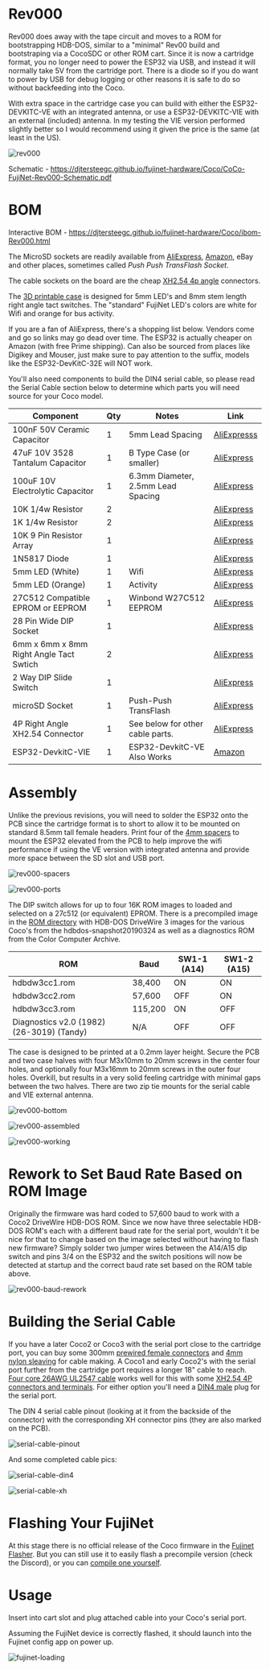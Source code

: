 # Rev000

Rev000 does away with the tape circuit and moves to a ROM for bootstrapping HDB-DOS, similar to a "minimal" Rev00 build and bootstraping via a CocoSDC or other ROM cart.  Since it is now a cartridge format, you no longer need to power the ESP32 via USB, and instead it will normally take 5V from the cartridge port.  There is a diode so if you do want to power by USB for debug logging or other reasons it is safe to do so without backfeeding into the Coco.

With extra space in the cartridge case you can build with either the ESP32-DEVKITC-VE with an integrated antenna, or use a ESP32-DEVKITC-VIE with an external (included) antenna. In my testing the VIE version performed slightly better so I would recommend using it given the price is the same (at least in the US).

![rev000](../docs/Coco/rev000.jpg)

Schematic - https://djtersteegc.github.io/fujinet-hardware/Coco/CoCo-FujiNet-Rev000-Schematic.pdf

# BOM

Interactive BOM - https://djtersteegc.github.io/fujinet-hardware/Coco/ibom-Rev000.html

The MicroSD sockets are readily available from [AliExpress](https://www.aliexpress.us/item/3256801145064294.html), [Amazon](https://www.amazon.com/Spring-Loaded-Transflash-Memory-Socket/dp/B0CDC5Q1HF), eBay and other places, sometimes called _Push Push TransFlash Socket_.

The cable sockets on the board are the cheap [XH2.54 4p angle](https://www.aliexpress.us/item/2251832822174658.html) connectors.

The [3D printable case](CoCo-FujiNet-Rev000/3D/STL) is designed for 5mm LED's and 8mm stem length right angle tact switches. The "standard" FujiNet LED's colors are white for Wifi and orange for bus activity.

If you are a fan of AliExpress, there's a shopping list below.  Vendors come and go so links may go dead over time.  The ESP32 is actually cheaper on Amazon (with free Prime shipping). Can also be sourced from places like Digikey and Mouser, just make sure to pay attention to the suffix, models like the ESP32-DevKitC-32E will NOT work.

You'll also need components to build the DIN4 serial cable, so please read the Serial Cable section below to determine which parts you will need source for your Coco model.

| Component                               | Qty  | Notes                              | Link                                                         |
| --------------------------------------- | ---- | ---------------------------------- | ------------------------------------------------------------ |
| 100nF 50V Ceramic Capacitor             | 1    | 5mm Lead Spacing                   | [AliExpresss](https://www.aliexpress.us/item/3256805505361280.html) |
| 47uF 10V 3528 Tantalum Capacitor        | 1    | B Type Case (or smaller)           | [AliExpress](https://www.aliexpress.us/item/3256805505328370.html) |
| 100uF 10V Electrolytic Capacitor        | 1    | 6.3mm Diameter, 2.5mm Lead Spacing | [AliExpress](https://www.aliexpress.us/item/3256805505601375.html) |
| 10K 1/4w Resistor                       | 2    |                                    | [AliExpress](https://www.aliexpress.us/item/3256805483572082.html) |
| 1K 1/4w Resistor                        | 2    |                                    | [AliExpress](https://www.aliexpress.us/item/3256805483572082.html) |
| 10K 9 Pin Resistor Array                | 1    |                                    | [AliExpress](https://www.aliexpress.us/item/3256805495673085.html) |
| 1N5817 Diode                            | 1    |                                    | [AliExpress](https://www.aliexpress.us/item/3256805521351480.html) |
| 5mm LED (White)                         | 1    | Wifi                               | [AliExpress](https://www.aliexpress.us/item/3256805522045262.html) |
| 5mm LED (Orange)                        | 1    | Activity                           | [AliExpress](https://www.aliexpress.us/item/3256805522045262.html) |
| 27C512 Compatible EPROM or EEPROM       | 1    | Winbond W27C512 EEPROM             | [AliExpress](https://www.aliexpress.us/item/3256806559813313.html) |
| 28 Pin Wide DIP Socket                  | 1    |                                    | [AliExpress](https://www.aliexpress.us/item/3256805562135776.html) |
| 6mm x 6mm x 8mm Right Angle Tact Swtich | 2    |                                    | [AliExpress](https://www.aliexpress.us/item/2255800678062916.html) |
| 2 Way DIP Slide Switch                  | 1    |                                    | [AliExpress](https://www.aliexpress.us/item/3256801301494043.html) |
| microSD Socket                          | 1    | Push-Push TransFlash               | [AliExpress](https://www.aliexpress.us/item/3256801145064294.html) |
| 4P Right Angle XH2.54 Connector         | 1    | See below for other cable parts.   | [AliExpress](https://www.aliexpress.us/item/2251832822174658.html) |
| ESP32-DevkitC-VIE                       | 1    | ESP32-DevkitC-VE Also Works        | [Amazon](https://www.amazon.com/dp/B087TF2L27)               |



# Assembly

Unlike the previous revisions, you will need to solder the ESP32 onto the PCB since the cartridge format is to short to allow it to be mounted on standard 8.5mm tall female headers. Print four of the [4mm spacers](CoCo-FujiNet-Rev000/3D/STL/CoCo-FujiNet-Rev000-4mm-Spacer.stl) to mount the ESP32 elevated from the PCB to help improve the wifi performance if using the VE version with integrated antenna and provide more space between the SD slot and USB port.

![rev000-spacers](../docs/Coco/rev000-spacers.jpg)

![rev000-ports](../docs/Coco/rev000-ports.jpg)

The DIP switch allows for up to four 16K ROM images to loaded and selected on a 27c512 (or equivalent) EPROM. There is a precompiled image in the [ROM directory](ROM) with HDB-DOS DriveWire 3 images for the various Coco's from the hdbdos-snapshot20190324 as well as a diagnostics ROM from the Color Computer Archive.

| ROM                                       | Baud    | SW1-1 (A14) | SW1-2 (A15) |
| ----------------------------------------- | ------- | ----------- | ----------- |
| hdbdw3cc1.rom                             | 38,400  | ON          | ON          |
| hdbdw3cc2.rom                             | 57,600  | OFF         | ON          |
| hdbdw3cc3.rom                             | 115,200 | ON          | OFF         |
| Diagnostics v2.0 (1982) (26-3019) (Tandy) | N/A     | OFF         | OFF         |

The case is designed to be printed at a 0.2mm layer height.  Secure the PCB and two case halves with four M3x10mm to 20mm screws in the center four holes, and optionally four M3x16mm to 20mm screws in the outer four holes.  Overkill, but results in a very solid feeling cartridge with minimal gaps between the two halves.  There are two zip tie mounts for the serial cable and VIE external antenna.

![rev000-bottom](../docs/Coco/rev000-bottom.jpg)

![rev000-assembled](../docs/Coco/rev000-assembled.jpg)

![rev000-working](../docs/Coco/rev000-working.jpg)

# Rework to Set Baud Rate Based on ROM Image

Originally the firmware was hard coded to 57,600 baud to work with a Coco2 DriveWire HDB-DOS ROM.  Since we now have three selectable HDB-DOS ROM's each with a different baud rate for the serial port, wouldn't it be nice for that to change based on the image selected without having to flash new firmware?  Simply solder two jumper wires between the A14/A15 dip switch and pins 3/4 on the ESP32 and the switch positions will now be detected at startup and the correct baud rate set based on the ROM table above.

![rev000-baud-rework](../docs/Coco/rev000-baud-rework.jpg)

# Building the Serial Cable

If you have a later Coco2 or Coco3 with the serial port close to the cartridge port, you can buy some 300mm [prewired female connectors](https://www.aliexpress.us/item/2255801048702387.html) and [4mm nylon sleaving](https://www.aliexpress.us/item/2251832733475111.html) for cable making.  A Coco1 and early Coco2's with the serial port further from the cartridge port requires a longer 18" cable to reach. [Four core 26AWG UL2547 cable](https://www.aliexpress.us/item/3256801872028158.html) works well for this with some [XH2.54 4P connectors and terminals](https://www.aliexpress.us/item/2251832815492773.html). For either option you'll need a [DIN4 male](https://www.aliexpress.us/item/3256804124853512.html) plug for the serial port.

The DIN 4 serial cable pinout (looking at it from the backside of the connector) with the corresponding XH connector pins (they are also marked on the PCB).

![serial-cable-pinout](../docs/Coco/serial-cable-pinout.png)

And some completed cable pics:

![serial-cable-din4](../docs/Coco/serial-cable-din4.jpg)

![serial-cable-xh](../docs/Coco/serial-cable-xh.jpg)

# Flashing Your FujiNet

At this stage there is no official release of the Coco firmware in the [Fujinet Flasher](https://fujinet.online/download/).  But you can still use it to easily flash a precompile version (check the Discord), or you can [compile one yourself](https://github.com/FujiNetWIFI/fujinet-firmware/wiki/Board-Bring-Up-Software).

# Usage

Insert into cart slot and plug attached cable into your Coco's serial port.

Assuming the FujiNet device is correctly flashed, it should launch into the Fujinet config app on power up.

![fujinet-loading](../docs/Coco/fujinet-loading.jpg)

